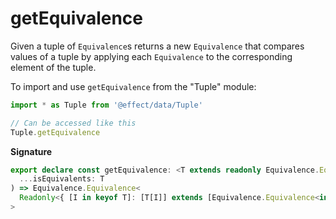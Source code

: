 # getEquivalence

Given a tuple of `Equivalence`s returns a new `Equivalence` that compares values of a tuple
by applying each `Equivalence` to the corresponding element of the tuple.

To import and use `getEquivalence` from the "Tuple" module:

```ts
import * as Tuple from '@effect/data/Tuple'

// Can be accessed like this
Tuple.getEquivalence
```

**Signature**

```ts
export declare const getEquivalence: <T extends readonly Equivalence.Equivalence<any>[]>(
  ...isEquivalents: T
) => Equivalence.Equivalence<
  Readonly<{ [I in keyof T]: [T[I]] extends [Equivalence.Equivalence<infer A>] ? A : never }>
>
```
